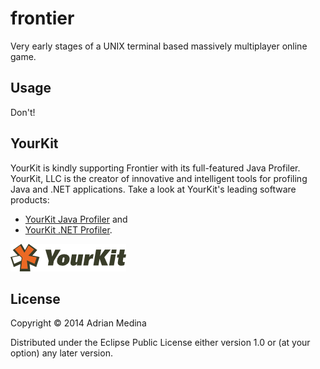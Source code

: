 # frontier

Very early stages of a UNIX terminal based massively multiplayer online game.

## Usage

Don't!

## YourKit

YourKit is kindly supporting Frontier with its full-featured Java Profiler. YourKit, LLC is the creator of innovative and intelligent tools for profiling Java and .NET applications. Take a look at YourKit's leading software products:

* <a href="http://www.yourkit.com/java/profiler/index.jsp">YourKit Java Profiler</a> and
* <a href="http://www.yourkit.com/.net/profiler/index.jsp">YourKit .NET Profiler</a>.

![](doc/yklogo.png)

## License

Copyright © 2014 Adrian Medina

Distributed under the Eclipse Public License either version 1.0 or (at
your option) any later version.
